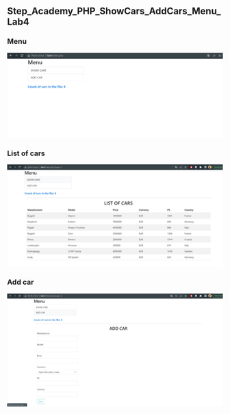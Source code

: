 ## Step_Academy_PHP_ShowCars_AddCars_Menu_Lab4

### Menu
![menu](https://github.com/SvitLanaSvit/Step_Academy_PHP_ShowCars_AddCars_Menu_Lab4/blob/main/pictures/1.jpg)

### List of cars
![list_cars](https://github.com/SvitLanaSvit/Step_Academy_PHP_ShowCars_AddCars_Menu_Lab4/blob/main/pictures/2.jpg)

### Add car
![add_car](https://github.com/SvitLanaSvit/Step_Academy_PHP_ShowCars_AddCars_Menu_Lab4/blob/main/pictures/3.jpg)
